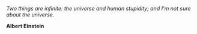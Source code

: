 *Two things are infinite: the universe and human stupidity; and I'm not sure about the universe.*


**Albert Einstein**



